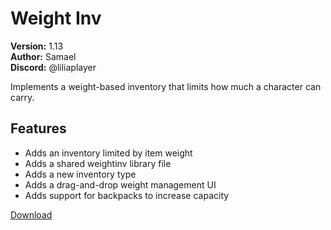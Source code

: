 # Weight Inv

**Version:** 1.13  
**Author:** Samael  
**Discord:** @liliaplayer  

Implements a weight-based inventory that limits how much a character can carry.

## Features

- Adds an inventory limited by item weight
- Adds a shared weightinv library file
- Adds a new inventory type
- Adds a drag-and-drop weight management UI
- Adds support for backpacks to increase capacity

[Download](https://github.com/LiliaFramework/Modules/raw/refs/heads/gh-pages/inventory.zip)
